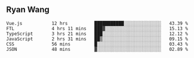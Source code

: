 ## Ryan Wang

<!--START_SECTION:waka-->

```text
Vue.js           12 hrs          ███████████░░░░░░░░░░░░░░   43.39 %
FTL              4 hrs 11 mins   ███▓░░░░░░░░░░░░░░░░░░░░░   15.13 %
TypeScript       3 hrs 21 mins   ███░░░░░░░░░░░░░░░░░░░░░░   12.12 %
JavaScript       2 hrs 31 mins   ██▒░░░░░░░░░░░░░░░░░░░░░░   09.15 %
CSS              56 mins         █░░░░░░░░░░░░░░░░░░░░░░░░   03.43 %
JSON             48 mins         ▓░░░░░░░░░░░░░░░░░░░░░░░░   02.89 %
```

<!--END_SECTION:waka-->
